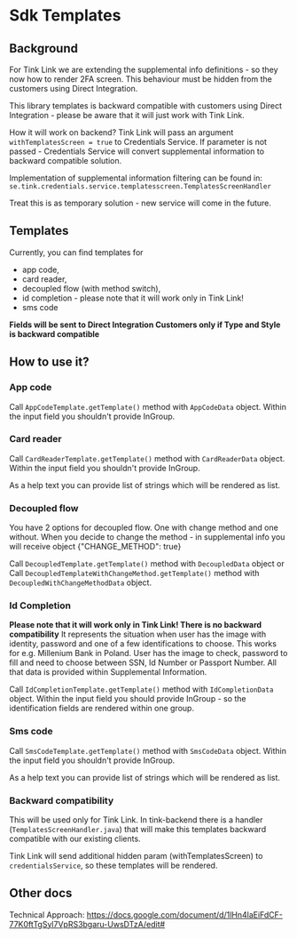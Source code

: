 # Sdk Templates

## Background
For Tink Link we are extending the supplemental info definitions - so they now how to render 2FA screen. 
This behaviour must be hidden from the customers using Direct Integration.

This library templates is backward compatible with customers using Direct Integration - please be aware that it will just work with Tink Link.

How it will work on backend?
Tink Link will pass an argument ```withTemplatesScreen = true``` to Credentials Service.
If parameter is not passed - Credentials Service will convert supplemental information to backward compatible solution.

Implementation of supplemental information filtering can be found in: ```se.tink.credentials.service.templatesscreen.TemplatesScreenHandler```

Treat this is as temporary solution - new service will come in the future.

## Templates
Currently, you can find templates for 
 - app code, 
 - card reader, 
 - decoupled flow (with method switch), 
 - id completion - please note that it will work only in Tink Link!
 - sms code
 
**Fields will be sent to Direct Integration Customers only if Type and Style is backward compatible**
 
## How to use it?
### App code
Call ```AppCodeTemplate.getTemplate()``` method with ```AppCodeData``` object. 
Within the input field you shouldn't provide InGroup.

### Card reader
Call ```CardReaderTemplate.getTemplate()``` method with ```CardReaderData``` object. 
Within the input field you shouldn't provide InGroup.

As a help text you can provide list of strings which will be rendered as list.

### Decoupled flow
You have 2 options for decoupled flow. One with change method and one without.
When you decide to change the method - in supplemental info you will receive object {"CHANGE_METHOD": true}

Call ```DecoupledTemplate.getTemplate()``` method with ```DecoupledData``` object
or Call ```DecoupledTemplateWithChangeMethod.getTemplate()``` method with ```DecoupledWithChangeMethodData``` object. 

### Id Completion
**Please note that it will work only in Tink Link! There is no backward compatibility**
It represents the situation when user has the image with identity, password and one of a few identifications to choose.
This works for e.g. Millenium Bank in Poland. User has the image to check, password to fill and
need to choose between SSN, Id Number or Passport Number. All that data is provided within Supplemental Information.

Call ```IdCompletionTemplate.getTemplate()``` method with ```IdCompletionData``` object. 
Within the input field you should provide InGroup - so the identification fields are rendered within one group.

### Sms code
Call ```SmsCodeTemplate.getTemplate()``` method with ```SmsCodeData``` object. 
Within the input field you shouldn't provide InGroup.

As a help text you can provide list of strings which will be rendered as list.

### Backward compatibility
This will be used only for Tink Link. 
In tink-backend there is a handler (```TemplatesScreenHandler.java```) that will make this templates backward compatible with our existing clients. 

Tink Link will send additional hidden param (withTemplatesScreen) to ```credentialsService```, so these templates will be rendered.

## Other docs
Technical Approach: https://docs.google.com/document/d/1lHn4laEiFdCF-77K0ftTgSyl7VpRS3bgaru-UwsDTzA/edit#